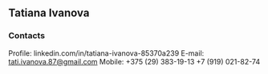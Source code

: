 ## Tatiana Ivanova

### Contacts

Profile: linkedin.com/in/tatiana-ivanova-85370a239
E-mail: tati.ivanova.87@gmail.com
Mobile: +375 (29) 383-19-13
+7 (919) 021-82-74

